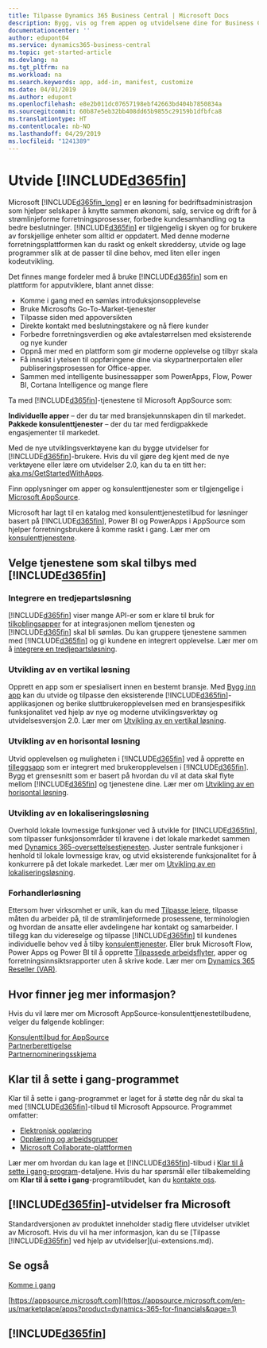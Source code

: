 ```yaml
---
title: Tilpasse Dynamics 365 Business Central | Microsoft Docs
description: Bygg, vis og frem appen og utvidelsene dine for Business Central.
documentationcenter: ''
author: edupont04
ms.service: dynamics365-business-central
ms.topic: get-started-article
ms.devlang: na
ms.tgt_pltfrm: na
ms.workload: na
ms.search.keywords: app, add-in, manifest, customize
ms.date: 04/01/2019
ms.author: edupont
ms.openlocfilehash: e8e2b011dc07657198ebf42663bd404b7850834a
ms.sourcegitcommit: 60b87e5eb32bb408dd65b9855c29159b1dfbfca8
ms.translationtype: HT
ms.contentlocale: nb-NO
ms.lasthandoff: 04/29/2019
ms.locfileid: "1241389"
---
```

# <a name="extending-included365finincludesd365finmdmd"></a>Utvide [!INCLUDE[d365fin](includes/d365fin_md.md)]
Microsoft [!INCLUDE[d365fin_long](includes/d365fin_long_md.md)] er en løsning for bedriftsadministrasjon som hjelper selskaper å knytte sammen økonomi, salg, service og drift for å strømlinjeforme forretningsprosesser, forbedre kundesamhandling og ta bedre beslutninger. [!INCLUDE[d365fin](includes/d365fin_md.md)] er tilgjengelig i skyen og for brukere av forskjellige enheter som alltid er oppdatert. Med denne moderne forretningsplattformen kan du raskt og enkelt skreddersy, utvide og lage programmer slik at de passer til dine behov, med liten eller ingen kodeutvikling.  

Det finnes mange fordeler med å bruke [!INCLUDE[d365fin](includes/d365fin_md.md)] som en plattform for apputviklere, blant annet disse:

* Komme i gang med en sømløs introduksjonsopplevelse
* Bruke Microsofts Go-To-Market-tjenester
* Tilpasse siden med appoversikten
* Direkte kontakt med beslutningstakere og nå flere kunder
* Forbedre forretningsverdien og øke avtalestørrelsen med eksisterende og nye kunder
* Oppnå mer med en plattform som gir moderne opplevelse og tilbyr skala  
* Få innsikt i ytelsen til oppføringene dine via skypartnerportalen eller publiseringsprosessen for Office-apper.
* Sammen med intelligente businessapper som PowerApps, Flow, Power BI, Cortana Intelligence og mange flere  

Ta med [!INCLUDE[d365fin](includes/d365fin_md.md)]-tjenestene til Microsoft AppSource som:

**Individuelle apper** – der du tar med bransjekunnskapen din til markedet.  
**Pakkede konsulenttjenester** – der du tar med ferdigpakkede engasjementer til markedet.

Med de nye utviklingsverktøyene kan du bygge utvidelser for [!INCLUDE[d365fin](includes/d365fin_md.md)]-brukere. Hvis du vil gjøre deg kjent med de nye verktøyene eller lære om utvidelser 2.0, kan du ta en titt her: [aka.ms/GetStartedWithApps](https://aka.ms/GetStartedWithApps).  

Finn opplysninger om apper og konsulenttjenester som er tilgjengelige i [Microsoft AppSource](https://appsource.microsoft.com/en-us/marketplace/consulting-services?country=US&page=1).

Microsoft har lagt til en katalog med konsulenttjenestetilbud for løsninger basert på [!INCLUDE[d365fin](includes/d365fin_md.md)], Power BI og PowerApps i AppSource som hjelper forretningsbrukere å komme raskt i gang. Lær mer om [konsulenttjenestene](/dynamics-nav/developer/readiness/readiness-consulting).

## <a name="choosing-which-services-to-offer-with-included365finincludesd365finmdmd"></a>Velge tjenestene som skal tilbys med [!INCLUDE[d365fin](includes/d365fin_md.md)]

### <a name="integrate-a-3rd-party-solution"></a>Integrere en tredjepartsløsning
[!INCLUDE[d365fin](includes/d365fin_md.md)] viser mange API-er som er klare til bruk for [tilkoblingsapper](/dynamics365/business-central/dev-itpro/developer/readiness/readiness-connect-apps) for at integrasjonen mellom tjenesten og [!INCLUDE[d365fin](includes/d365fin_md.md)] skal bli sømløs. Du kan gruppere tjenestene sammen med [!INCLUDE[d365fin](includes/d365fin_md.md)] og gi kundene en integrert opplevelse. Lær mer om å [integrere en tredjepartsløsning](/dynamics365/business-central/dev-itpro/developer/readiness/readiness-thirdparty-solution).

### <a name="development-of-a-vertical-solution"></a>Utvikling av en vertikal løsning
Opprett en app som er spesialisert innen en bestemt bransje. Med [Bygg inn app](/dynamics365/business-central/dev-itpro/developer/readiness/readiness-embed-apps) kan du utvide og tilpasse den eksisterende [!INCLUDE[d365fin](includes/d365fin_md.md)]-applikasjonen og berike sluttbrukeropplevelsen med en bransjespesifikk funksjonalitet ved hjelp av nye og moderne utviklingsverktøy og utvidelsesversjon 2.0. Lær mer om [Utvikling av en vertikal løsning](/dynamics365/business-central/dev-itpro/developer/readiness/readiness-develop-vertical).

### <a name="development-of-a-horizontal-solution"></a>Utvikling av en horisontal løsning
Utvid opplevelsen og muligheten i [!INCLUDE[d365fin](includes/d365fin_md.md)] ved å opprette en [tilleggsapp](/dynamics365/business-central/dev-itpro/developer/readiness/readiness-add-on-apps) som er integrert med brukeropplevelsen i [!INCLUDE[d365fin](includes/d365fin_md.md)]. Bygg et grensesnitt som er basert på hvordan du vil at data skal flyte mellom [!INCLUDE[d365fin](includes/d365fin_md.md)] og tjenestene dine. Lær mer om [Utvikling av en horisontal løsning](/dynamics365/business-central/dev-itpro/developer/readiness/readiness-develop-horizontal).

### <a name="development-of-a-localization-solution"></a>Utvikling av en lokaliseringsløsning
Overhold lokale lovmessige funksjoner ved å utvikle for [!INCLUDE[d365fin](includes/d365fin_md.md)], som tilpasser funksjonsområder til kravene i det lokale markedet sammen med [Dynamics 365-oversettelsestjenesten](/dynamics365/unified-operations/dev-itpro/lifecycle-services/translation-service-overview). Juster sentrale funksjoner i henhold til lokale lovmessige krav, og utvid eksisterende funksjonalitet for å konkurrere på det lokale markedet. Lær mer om [Utvikling av en lokaliseringsløsning](/dynamics365/business-central/dev-itpro/developer/readiness/readiness-develop-localization).

### <a name="reseller-solution"></a>Forhandlerløsning
Ettersom hver virksomhet er unik, kan du med [Tilpasse leiere](/dynamics-nav/developer/readiness/readiness-customizing-tenants), tilpasse måten du arbeider på, til de strømlinjeformede prosessene, terminologien og hvordan de ansatte eller avdelingene har kontakt og samarbeider. I tillegg kan du videreselge og tilpasse [!INCLUDE[d365fin](includes/d365fin_md.md)] til kundenes individuelle behov ved å tilby [konsulenttjenester](/dynamics-nav/developer/readiness/readiness-consulting). Eller bruk Microsoft Flow, Power Apps og Power BI til å opprette [Tilpassede arbeidsflyter](/dynamics-nav/developer/readiness/readiness-no-code), apper og forretningsinnsiktsrapporter uten å skrive kode. Lær mer om [Dynamics 365 Reseller (VAR)](/dynamics365/business-central/dev-itpro/developer/readiness/readiness-reseller).

## <a name="where-do-i-learn-more"></a>Hvor finner jeg mer informasjon?
Hvis du vil lære mer om Microsoft AppSource-konsulenttjenestetilbudene, velger du følgende koblinger:

[Konsulenttilbud for AppSource](https://appsource.microsoft.com/en-us/marketplace/consulting-services?country=US&page=1)  
[Partnerberettigelse](https://smp-cdn-prod.azureedge.net/documents/Microsoft%20AppSource%20Partner%20Listing%20Guidelines.pdf)  
[Partnernomineringsskjema](https://appsource.microsoft.com/en-us/partners/list-consulting-service)  

## <a name="the-ready-to-go-program"></a>Klar til å sette i gang-programmet
Klar til å sette i gang-programmet er laget for å støtte deg når du skal ta med [!INCLUDE[d365fin](includes/d365fin_md.md)]-tilbud til Microsoft Appsource. Programmet omfatter:

- [Elektronisk opplæring](https://aka.ms/ReadyToGoOnlineLearning)
- [Opplæring og arbeidsgrupper](/dynamics365/business-central/dev-itpro/developer/readiness/readiness-ready-to-go)
- [Microsoft Collaborate-plattformen](https://aka.ms/Collaborate)

Lær mer om hvordan du kan lage et [!INCLUDE[d365fin](includes/d365fin_md.md)]-tilbud i [Klar til å sette i gang-program](/dynamics365/business-central/dev-itpro/developer/readiness/readiness-ready-to-go)-detaljene. Hvis du har spørsmål eller tilbakemelding om **Klar til å sette i gang**-programtilbudet, kan du [kontakte oss](mailto:dyn365bep@microsoft.com).

## <a name="included365finincludesd365finmdmd-extensions-provided-by-microsoft"></a>[!INCLUDE[d365fin](includes/d365fin_md.md)]-utvidelser fra Microsoft
Standardversjonen av produktet inneholder stadig flere utvidelser utviklet av Microsoft. Hvis du vil ha mer informasjon, kan du se [Tilpasse [!INCLUDE[d365fin](includes/d365fin_md.md)] ved hjelp av utvidelser](ui-extensions.md).

## <a name="see-also"></a>Se også
[Komme i gang](product-get-started.md)  

[https://appsource.microsoft.com](https://appsource.microsoft.com/en-us/marketplace/apps?product=dynamics-365-for-financials&page=1)  

## [!INCLUDE[d365fin](includes/free_trial_md.md)]  
